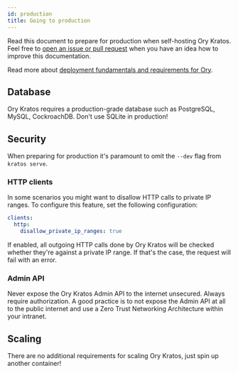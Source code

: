 ```yaml
---
id: production
title: Going to production
---
```


Read this document to prepare for production when self-hosting Ory Kratos.  
Feel free to [open an issue or pull request](https://github.com/ory/docs/) when you have an idea how to improve this
documentation.

Read more about [deployment fundamentals and requirements for Ory](https://www.ory.sh/docs/ecosystem/deployment).

## Database

Ory Kratos requires a production-grade database such as PostgreSQL, MySQL, CockroachDB. Don't use SQLite in production!

## Security

When preparing for production it's paramount to omit the `--dev` flag from `kratos serve`.

### HTTP clients

In some scenarios you might want to disallow HTTP calls to private IP ranges. To configure this feature, set the following
configuration:

```yaml
clients:
  http:
    disallow_private_ip_ranges: true
```

If enabled, all outgoing HTTP calls done by Ory Kratos will be checked whether they're against a private IP range. If that's the
case, the request will fail with an error.

### Admin API

Never expose the Ory Kratos Admin API to the internet unsecured. Always require authorization. A good practice is to not expose
the Admin API at all to the public internet and use a Zero Trust Networking Architecture within your intranet.

## Scaling

There are no additional requirements for scaling Ory Kratos, just spin up another container!
